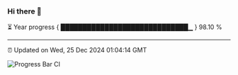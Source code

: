 ### Hi there 👋

⏳ Year progress { █████████████████████████████▁ } 98.10 %

---

⏰ Updated on Wed, 25 Dec 2024 01:04:14 GMT

![Progress Bar CI](https://github.com/liununu/liununu/workflows/Progress%20Bar%20CI/badge.svg)
